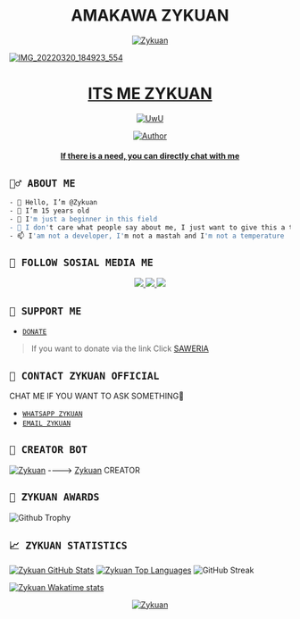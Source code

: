 <h1 align="center">AMAKAWA ZYKUAN</h1>
<p align="center">
  <a href="https://ibb.co/QQX130c"><img src="http://readme-typing-svg.herokuapp.com?color=FFFF00&center=true&vCenter=true&multiline=false&lines=Haii+Welcome+To+My+Github.;I'am+Not+Programmer." alt="Zykuan">

![IMG_20220320_184923_554](https://telegra.ph/file/a296326da141a2cf7da95.jpg)

</p>
<h1 align="center">ITS ME ZYKUAN</h1>
<p align="center">
  <a href="https://github.com/AmakawaZKN"><img src="http://readme-typing-svg.herokuapp.com?color=FFFFFF&center=true&vCenter=true&multiline=false&lines=Hello+Guys!+Im+owner+Amakawa;My+Name+Is+Zykuan;Learning+JavaScript!" alt="UwU">
</p>

<p align="center">
<a href="https://github.com/AmakawaZKN"><img title="Author" src="https://img.shields.io/badge/AmakawaZKN-blue.svg?style=for-the-badge&logo=github"></a>
 </p>
 <h4 align="center">
  <a
  <a href="https://wa.me/628979440862">If there is a need, you can directly chat with me </a>
</h4>
</p>


## ```🕵️‍♂️ ABOUT ME```
```bash
- 👋 Hello, I’m @Zykuan
- 👀 I’m 15 years old
- 🌱 I'm just a beginner in this field
- 💞️ I don't care what people say about me, I just want to give this a try
- 📫 I'am not a developer, I'm not a mastah and I'm not a temperature
```

## ```📲 FOLLOW SOSIAL MEDIA ME```
<p align="center">
<a href="https://instagram.com/zyykn.jpn"><img src="https://img.shields.io/badge/INSTAGRAM-E4405F?style=for-the-badge&logo=instagram&logoColor=white"/> 
<a href="https://wa.me/628979440862"><img src="https://img.shields.io/badge/WhatsApp-25D366?style=for-the-badge&logo=whatsapp&logoColor=white" />
<a href="https://tiktok.com/@akwzykuan"><img src="https://img.shields.io/badge/TIKTOK-black?style=for-the-badge&logo=tiktok&logoColor=ff000000&link=https://tiktok.com/@akwzykuan" /></a>
</p>

## ```🧧 SUPPORT ME```

- [`DONATE`](https://wa.me/628979440862?text=Is+it+right+with+zykuan+?)
> If you want to donate via the link
> Click [ SAWERIA ](https://saweria.co/AmakawaZyk)
  
## ```📩 CONTACT ZYKUAN OFFICIAL```
 CHAT ME IF YOU WANT TO ASK SOMETHING🚀
- [`WHATSAPP ZYKUAN`](https://wa.me/628979440862?text=Haii+Amakawa+Zykuan)
- [`EMAIL ZYKUAN`](zykuanofficials@gmail.com)

## ```🤖 CREATOR BOT```
 [![Zykuan](https://github.com/amakawazkn.png?size=200)](https://github.com/amakawazkn) 
---->
[Zykuan](https://github.com/AmakawaZKN) 
 CREATOR

  ## ```🥇 ZYKUAN AWARDS```

![Github Trophy](https://github-profile-trophy.vercel.app/?username=AmakawaZKN)


## ```📈 ZYKUAN STATISTICS```

[![Zykuan GitHub Stats](https://github-readme-stats.vercel.app/api?username=AmakawaZKN&show_icons=true&hide=issues&theme=tokyonight)](https://github-readme-stats.vercel.app)
[![Zykuan Top Languages](https://github-readme-stats.vercel.app/api/top-langs?username=AmakawaZKN&layout=compact&theme=tokyonight)](https://github-readme-stats.vercel.app)
![GitHub Streak](https://github-readme-streak-stats.herokuapp.com/?user=AmakawaZKN&theme=tokyonight&count_private=true&bg_color=0d1116&title_color=ce09ec&text_color=a4aacb&icon_color=007ec6)

[![Zykuan Wakatime stats](https://github-readme-stats.vercel.app/api/wakatime?username=zykuan&layout=compact&theme=tokyonight)](https://github.com/amakawazkn/github-readme-stats)

   <p align="center">
  <a href="https://ibb.co/QQX130c"><img src="http://readme-typing-svg.herokuapp.com?color=00FFFF&center=true&vCenter=true&multiline=false&lines=Thank+Youu!+Love+You+Guys." alt="Zykuan">

<!---
I LOVE YOU GUYS
--->
